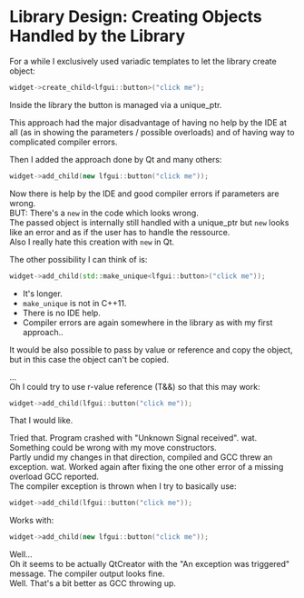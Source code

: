 # Library Design: Creating Objects Handled by the Library

For a while I exclusively used variadic templates to let the library create object:
```C++
widget->create_child<lfgui::button>("click me");
```
Inside the library the button is managed via a unique_ptr.

This approach had the major disadvantage of having no help by the IDE at all (as in showing the parameters / possible overloads) and of having way to complicated compiler errors.

Then I added the approach done by Qt and many others:

```C++
widget->add_child(new lfgui::button("click me"));
```

Now there is help by the IDE and good compiler errors if parameters are wrong.  
BUT: There's a `new` in the code which looks wrong.  
The passed object is internally still handled with a unique_ptr but `new` looks like an error and as if the user has to handle the ressource.  
Also I really hate this creation with `new` in Qt.

The other possibility I can think of is:
```C++
widget->add_child(std::make_unique<lfgui::button>("click me"));
```
- It's longer.  
- `make_unique` is not in C++11.
- There is no IDE help.
- Compiler errors are again somewhere in the library as with my first approach..

It would be also possible to pass by value or reference and copy the object, but in this case the object can't be copied.

...  
Oh I could try to use r-value reference (T&&) so that this may work:

```C++
widget->add_child(lfgui::button("click me"));
```

That I would like.

Tried that. Program crashed with "Unknown Signal received". wat. Something could be wrong with my move constructors.  
Partly undid my changes in that direction, compiled and GCC threw an exception. wat. Worked again after fixing the one other error of a missing overload GCC reported.  
The compiler exception is thrown when I try to basically use:
```C++
widget->add_child(lfgui::button("click me"));
```
Works with:
```C++
widget->add_child(new lfgui::button("click me"));
```
Well...  
Oh it seems to be actually QtCreator with the "An exception was triggered" message. The compiler output looks fine.  
Well. That's a bit better as GCC throwing up.
